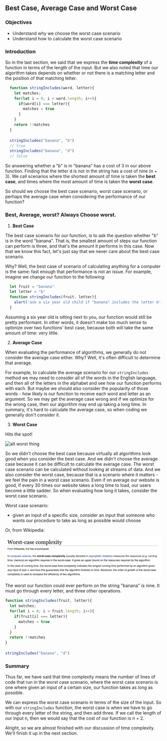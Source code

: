 ## Best Case, Average Case and Worst Case

### Objectives

* Understand why we choose the worst case scenario
* Understand how to calculate the worst case scenario

### Introduction

So in the last section, we said that we express the **time complexity** of a function in terms of the length of the input.  But we also noted that time our algorithm takes depends on whether or not there is a matching letter and the position of that matching letter.  

```javascript
  function stringIncludes(word, letter){
    let matches;
    for(let i = 0; i < word.length; i++){
      if(word[i] === letter){
        matches = true
      }
    }
    return !!matches
  }

  stringIncludes("banana", "b")
  // true
  stringIncludes("banana", "d")
  // false
```



So answering whether a "b" is in "banana" has a cost of 3 in our above function.  Finding that the letter d is not in the string has a cost of nine (n + 3).  We call scenarios where the shortest amount of time is taken the **best case**, and times where the most amount of time is taken the **worst case**. 

So should we choose the best case scenario, worst case scenario, or perhaps the average case when considering the performance of our function?  

### Best, Average, worst?  Always Choose worst.

1. **Best Case** 

The best case scenario for our function, is to ask the question whether "b" is in the word "banana".  That is, the smallest amount of steps our function can perform is three, and that's the amount it performs in this case.  Now that we know this fact, let's just say that we never care about the best case scenario.
	
Why? Well, the best case of scenario of calculating anything for a computer is the same: fast enough that performance is not an issue.  For example, imagine we change our function to the following:
	
```javascript
  let fruit = "banana"
  let letter = "b"
  function stringIncludes(fruit, letter){
    alert('ask a six year old child if "banana" includes the letter b')
  }
```
Assuming a six year old is sitting next to you, our function would still be pretty performant.  In other words, it doesn't make too much sense to optimize over two functions' best case, because both will take the same amount of time: very little.  

2. **Average Case** 

When evaluating the performance of algorithms, we generally do not consider the average case either.  Why?  Well, it's often difficult to determine that average.  

For example, to calculate the average scenario for our `stringIncludes` method we may need to consider all of the words in the English language, and then all of the letters in the alphabet and see how our function performs with each.  But maybe we should also consider the popularity of those words - how likely is our function to receive each word and letter as an argument.  So we may get the average case wrong and if we optimize for the wrong case, then our algorithm may end up taking a long time.  In summary, it's hard to calculate the average case, so when coding we generally don't consider it.

3. **Worst Case** 

Hits the spot! 

![alt worst thing](https://s3-us-west-2.amazonaws.com/curriculum-content/web-development/algorithms/worst-simpsons.jpg)

So we didn't choose the best case because virtually all algorithms look good when you consider the best case.  And we didn't choose the average case because it can be difficult to calculate the average case.  The worst case scenario can be calculated without looking at streams of data.  And we also consider the worst case, because that is a scenario where it matters - we feel the pain in a worst case scenario.  Even if on average our website is good, if every 30 times our website takes a long time to load, our users become a little sadder.  So when evaluating how long it takes, consider the worst case scenario.  

Worst case scenario:

  * given an input of a specific size, consider an input that someone who wants our procedure to take as long as possible would choose

Or, from Wikipedia: 

![](./worst-case.png)

The worst our function could ever perform on the string "banana" is nine.  It must go through every letter, and three other operations.

  ```javascript
  function stringIncludes(fruit, letter){
    let matches;
    for(let i = 0; i < fruit.length; i++){
      if(fruit[i] === letter){
        matches = true
      }
    }
    return !!matches
  }

  stringIncludes("banana", "d")
  ```


### Summary

Thus far, we have said that time complexity means the number of lines of code that run in the worst case scenario, where the worst case scenario is one where given an input of a certain size, our function takes as long as possible.  

We can express the worst case scenario in terms of the size of the input.  So with our `stringIncludes` function, the worst case is when we have to go through every letter of the string, and then add three.  If we call the length of our input n, then we would say that the cost of our function is n + 2.

Alright, so we are almost finished with our discussion of time complexity.  We'll finish it up in the next section.
